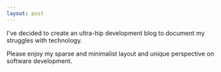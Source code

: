 ```yaml
---
layout: post
---
```


I've decided to create an ultra-hip development blog to document my 
struggles with technology. 

Please enjoy my sparse and minimalist layout and
unique perspective on software development.
